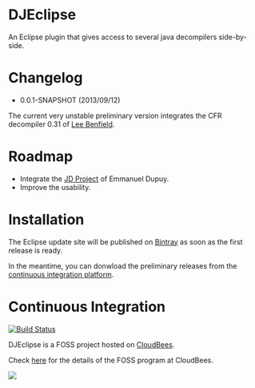 DJEclipse
=========

An Eclipse plugin that gives access to several java decompilers side-by-side.

Changelog
=========

* 0.0.1-SNAPSHOT (2013/09/12)

The current very unstable preliminary version integrates the CFR decompiler 0.31 of [Lee Benfield](http://www.benf.org).

Roadmap
=======

- Integrate the [JD Project](http://jd.benow.ca/) of Emmanuel Dupuy.
- Improve the usability.

Installation
============

The Eclipse update site will be published on [Bintray](http://bintray.com/jplandrain/djeclipse/djeclipse-update-site "DJEclipse on Bintray") as soon as the first release is ready.


In the meantime, you can donwload the preliminary releases from the [continuous integration platform](http://djeclipse.ci.cloudbees.com/job/DJEclipse/).

Continuous Integration
======================

[![Build Status](https://djeclipse.ci.cloudbees.com/buildStatus/icon?job=DJEclipse)](https://djeclipse.ci.cloudbees.com/job/DJEclipse/)

DJEclipse is a FOSS project hosted on [CloudBees](http://djeclipse.ci.cloudbees.com "DJEclipse on Cloudbees").

Check [here](http://www.cloudbees.com/foss "the FOSS program at Cloudbees") for the details of the FOSS program at CloudBees.

![](http://web-static-cloudfront.s3.amazonaws.com/images/badges/BuiltOnDEV.png)
